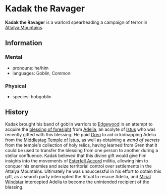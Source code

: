 # Kadak the Ravager

**Kadak the Ravager** is a warlord spearheading a campaign of terror in [Attalya Mountains](../../../../ch-1-welcome-to-mote/esterfell/lenya/attalya-mountains/attalya-mountains.md).

## Information

### Mental

- pronouns: he/him
- languages: Goblin, Common

### Physical

- species: hobgoblin

## History

Kadak brought his band of goblin warriors to [Edgewood](../edgewood/edgewood.md) in an attempt to acquire the [blessing of foresight](../../../../ch-5-character-options/supernatural-gifts/blessing-of-foresight.md) from [Adelia](../../../../ch-2-people-of-mote/organizations/order-of-istus/members/adelia.md), an acolyte of [Istus](../../../../ch-3-stories-of-mote/pantheons/multiverse-deities/istus.md) who was recently gifted with this blessing. He paid [Gren](../../../c../h-2-people-of-mote/organizations/order-of-istus/members/gren.md) to aid in kidnapping Adelia from the [Middlestag Temple of Istus](../edgewood/middlestag-temple-of-istus.md), as well as obtaining a _wand of secrets_ from the temple's collection of holy relics, having learned from Gren that it could be used to transfer the blessing from one person to another during a stellar confluence. Kadak believed that this divine gift would give him insights into the movements of [Esterfell Accord](../esterfell-accord.md) militia, allowing him to conquer his enemies and seize territorial control over settlements in the Attalya Mountains. Ultimately he was unsuccessful in his effort to obtain this gift, as a search party interrupted the Ritual to rescue Adelia, and [Mírial Windstar](../../../../ch-2-people-of-mote/organizations/the-commune/members/mirial-windstar.md) intercepted Adelia to become the unintended recipient of the blessing.
